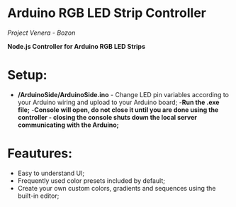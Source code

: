 # Arduino RGB LED Strip Controller
*Project Venera - Bozon*

**Node.js Controller for Arduino RGB LED Strips**

# Setup:
- **/ArduinoSide/ArduinoSide.ino** - Change LED pin variables according to your Arduino wiring and upload to your Arduino board;
-**Run the .exe file;**
-**Console will open, do not close it until you are done using the controller - closing the console shuts down the local server communicating with the Arduino;**

# Feautures:
- Easy to understand UI;
- Frequently used color presets included by default;
- Create your own custom colors, gradients and sequences using the built-in editor;
